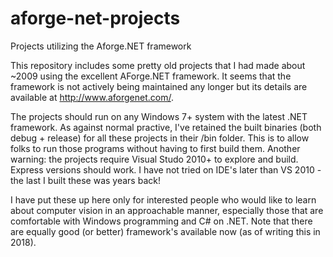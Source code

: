 # aforge-net-projects
Projects utilizing the Aforge.NET framework

This repository includes some pretty old projects that I had made about ~2009 using the excellent AForge.NET framework. It seems that the framework is not actively being maintained any longer but its details are available at http://www.aforgenet.com/.

The projects should run on any Windows 7+ system with the latest .NET framework. As against normal practive, I've retained the built binaries (both debug + release) for all these projects in their /bin folder. This is to allow folks to run those programs without having to first build them. Another warning: the projects require Visual Studo 2010+ to explore and build. Express versions should work. I have not tried on IDE's later than VS 2010 - the last I built these was years back!

I have put these up here only for interested people who would like to learn about computer vision in an approachable manner, especially those that are comfortable with Windows programming and C# on .NET. Note that there are equally good (or better) framework's available now (as of writing this in 2018).
